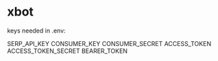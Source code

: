 # xbot

keys needed in .env:

SERP_API_KEY
CONSUMER_KEY
CONSUMER_SECRET
ACCESS_TOKEN
ACCESS_TOKEN_SECRET
BEARER_TOKEN